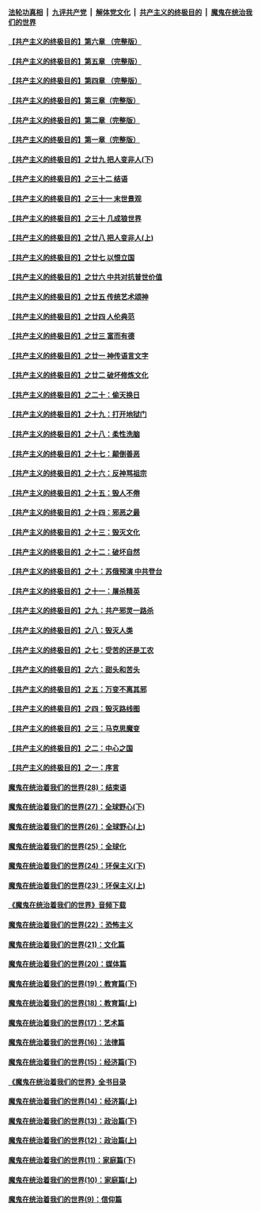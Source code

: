 ####  [法轮功真相](../../../../basic/blob/master/README.md?t=07021531) &nbsp;|&nbsp; [九评共产党](../../../../9ping.md/blob/master/README.md?t=07021531) &nbsp;|&nbsp; [解体党文化](../../../../jtdwh.md/blob/master/README.md?t=07021531)  &nbsp;|&nbsp; [共产主义的终极目的](../../../../gczydzjmd.md/blob/master/README.md?t=07021531) &nbsp;|&nbsp; [魔鬼在统治我们的世界](../../../../mgztzwmdsj.md/blob/master/README.md?t=07021531) 

#### [【共产主义的终极目的】第六章 （完整版）](../pages/nsc422/n11428913.md?t=07021531) 

#### [【共产主义的终极目的】第五章 （完整版）](../pages/nsc422/n11428912.md?t=07021531) 

#### [【共产主义的终极目的】第四章 （完整版）](../pages/nsc422/n11428907.md?t=07021531) 

#### [【共产主义的终极目的】第三章（完整版）](../pages/nsc422/n11428848.md?t=07021531) 

#### [【共产主义的终极目的】第二章（完整版）](../pages/nsc422/n11428831.md?t=07021531) 

#### [【共产主义的终极目的】第一章（完整版）](../pages/nsc422/n11417651.md?t=07021531) 

#### [【共产主义的终极目的】之廿九 把人变非人(下)](../pages/nsc422/n11344140.md?t=07021531) 

#### [【共产主义的终极目的】之三十二 结语](../pages/nsc422/n11360535.md?t=07021531) 

#### [【共产主义的终极目的】之三十一 末世景观](../pages/nsc422/n11351129.md?t=07021531) 

#### [【共产主义的终极目的】之三十 几成狼世界](../pages/nsc422/n11348280.md?t=07021531) 

#### [【共产主义的终极目的】之廿八 把人变非人(上)](../pages/nsc422/n11340492.md?t=07021531) 

#### [【共产主义的终极目的】之廿七 以恨立国](../pages/nsc422/n11336944.md?t=07021531) 

#### [【共产主义的终极目的】之廿六 中共对抗普世价值](../pages/nsc422/n11324785.md?t=07021531) 

#### [【共产主义的终极目的】之廿五 传统艺术颂神](../pages/nsc422/n11296396.md?t=07021531) 

#### [【共产主义的终极目的】之廿四 人伦典范](../pages/nsc422/n11296397.md?t=07021531) 

#### [【共产主义的终极目的】之廿三 富而有德](../pages/nsc422/n11283598.md?t=07021531) 

#### [【共产主义的终极目的】之廿一 神传语言文字](../pages/nsc422/n11263265.md?t=07021531) 

#### [【共产主义的终极目的】之廿二 破坏修炼文化](../pages/nsc422/n11245728.md?t=07021531) 

#### [【共产主义的终极目的】之二十：偷天换日](../pages/nsc422/n11238846.md?t=07021531) 

#### [【共产主义的终极目的】之十九：打开地狱门](../pages/nsc422/n11206376.md?t=07021531) 

#### [【共产主义的终极目的】之十八：柔性洗脑](../pages/nsc422/n11199994.md?t=07021531) 

#### [【共产主义的终极目的】之十七：颠倒善恶](../pages/nsc422/n11179782.md?t=07021531) 

#### [【共产主义的终极目的】之十六：反神骂祖宗](../pages/nsc422/n11166798.md?t=07021531) 

#### [【共产主义的终极目的】之十五：毁人不倦](../pages/nsc422/n11166792.md?t=07021531) 

#### [【共产主义的终极目的】之十四：邪恶之最](../pages/nsc422/n11150249.md?t=07021531) 

#### [【共产主义的终极目的】之十三：毁灭文化](../pages/nsc422/n11135227.md?t=07021531) 

#### [【共产主义的终极目的】之十二：破坏自然](../pages/nsc422/n11135214.md?t=07021531) 

#### [【共产主义的终极目的】之十：苏俄预演 中共登台](../pages/nsc422/n11118424.md?t=07021531) 

#### [【共产主义的终极目的】之十一：屠杀精英](../pages/nsc422/n11118442.md?t=07021531) 

#### [【共产主义的终极目的】之九：共产邪灵一路杀](../pages/nsc422/n11114139.md?t=07021531) 

#### [【共产主义的终极目的】之八：毁灭人类](../pages/nsc422/n11108503.md?t=07021531) 

#### [【共产主义的终极目的】之七：受苦的还是工农](../pages/nsc422/n11101809.md?t=07021531) 

#### [【共产主义的终极目的】之六：甜头和苦头](../pages/nsc422/n11096971.md?t=07021531) 

#### [【共产主义的终极目的】之五：万变不离其邪](../pages/nsc422/n11091285.md?t=07021531) 

#### [【共产主义的终极目的】之四：毁灭路线图](../pages/nsc422/n11086284.md?t=07021531) 

#### [【共产主义的终极目的】之三：马克思魔变](../pages/nsc422/n11061941.md?t=07021531) 

#### [【共产主义的终极目的】之二：中心之国](../pages/nsc422/n11047728.md?t=07021531) 

#### [【共产主义的终极目的】之一：序言](../pages/nsc422/n11086077.md?t=07021531) 

#### [魔鬼在统治着我们的世界(28)：结束语](../pages/nsc422/n10936246.md?t=07021531) 

#### [魔鬼在统治着我们的世界(27)：全球野心(下)](../pages/nsc422/n10928319.md?t=07021531) 

#### [魔鬼在统治着我们的世界(26)：全球野心(上)](../pages/nsc422/n10900318.md?t=07021531) 

#### [魔鬼在统治着我们的世界(25)：全球化](../pages/nsc422/n10788205.md?t=07021531) 

#### [魔鬼在统治着我们的世界(24)：环保主义(下)](../pages/nsc422/n10695307.md?t=07021531) 

#### [魔鬼在统治着我们的世界(23)：环保主义(上)](../pages/nsc422/n10688613.md?t=07021531) 

#### [《魔鬼在统治着我们的世界》音频下载](../pages/nsc422/n10635553.md?t=07021531) 

#### [魔鬼在统治着我们的世界(22)：恐怖主义](../pages/nsc422/n10614727.md?t=07021531) 

#### [魔鬼在统治着我们的世界(21)：文化篇](../pages/nsc422/n10597706.md?t=07021531) 

#### [魔鬼在统治着我们的世界(20)：媒体篇](../pages/nsc422/n10586579.md?t=07021531) 

#### [魔鬼在统治着我们的世界(19)：教育篇(下)](../pages/nsc422/n10564808.md?t=07021531) 

#### [魔鬼在统治着我们的世界(18)：教育篇(上)](../pages/nsc422/n10526970.md?t=07021531) 

#### [魔鬼在统治着我们的世界(17)：艺术篇](../pages/nsc422/n10499093.md?t=07021531) 

#### [魔鬼在统治着我们的世界(16)：法律篇](../pages/nsc422/n10485969.md?t=07021531) 

#### [魔鬼在统治着我们的世界(15)：经济篇(下)](../pages/nsc422/n10469975.md?t=07021531) 

#### [《魔鬼在统治着我们的世界》全书目录](../pages/nsc422/n10464261.md?t=07021531) 

#### [魔鬼在统治着我们的世界(14)：经济篇(上)](../pages/nsc422/n10457370.md?t=07021531) 

#### [魔鬼在统治着我们的世界(13)：政治篇(下)](../pages/nsc422/n10448270.md?t=07021531) 

#### [魔鬼在统治着我们的世界(12)：政治篇(上)](../pages/nsc422/n10444576.md?t=07021531) 

#### [魔鬼在统治着我们的世界(11)：家庭篇(下)](../pages/nsc422/n10440961.md?t=07021531) 

#### [魔鬼在统治着我们的世界(10)：家庭篇(上)](../pages/nsc422/n10435448.md?t=07021531) 

#### [魔鬼在统治着我们的世界(9)：信仰篇](../pages/nsc422/n10432159.md?t=07021531) 

